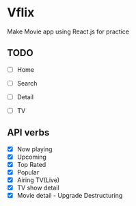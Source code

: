 # Vflix

Make Movie app using React.js for practice

## TODO

- [ ] Home
- [ ] Search
- [ ] Detail
- [ ] TV


## API verbs

- [x] Now playing
- [x] Upcoming
- [x] Top Rated
- [x] Popular 
- [x] Airing TV(Live)
- [x] TV show detail
- [x] Movie detail - Upgrade Destructuring